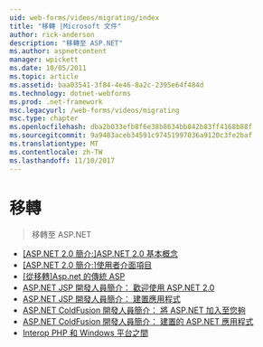 ```yaml
---
uid: web-forms/videos/migrating/index
title: "移轉 |Microsoft 文件"
author: rick-anderson
description: "移轉至 ASP.NET"
ms.author: aspnetcontent
manager: wpickett
ms.date: 10/05/2011
ms.topic: article
ms.assetid: baa03541-3f84-4e46-8a2c-2395e64f484d
ms.technology: dotnet-webforms
ms.prod: .net-framework
msc.legacyurl: /web-forms/videos/migrating
msc.type: chapter
ms.openlocfilehash: dba2b033efb8f6e38b8634bb842b83ff4168b88f
ms.sourcegitcommit: 9a9483aceb34591c97451997036a9120c3fe2baf
ms.translationtype: MT
ms.contentlocale: zh-TW
ms.lasthandoff: 11/10/2017
---
```

<a name="migrating"></a>移轉
====================
> 移轉至 ASP.NET


- [[ASP.NET 2.0 簡介:]ASP.NET 2.0 基本概念](intro-to-aspnet-20-aspnet-20-fundamentals.md)
- [[ASP.NET 2.0 簡介:]使用者介面項目](intro-to-aspnet-20-user-interface-elements.md)
- [[從移轉]Asp.net 的傳統 ASP](migrating-from-classic-asp-to-aspnet.md)
- [ASP.NET JSP 開發人員簡介： 歡迎使用 ASP.NET 2.0](intro-to-aspnet-for-jsp-developers-welcome-to-aspnet-20.md)
- [ASP.NET JSP 開發人員簡介： 建置應用程式](intro-to-aspnet-for-jsp-developers-building-applications.md)
- [ASP.NET ColdFusion 開發人員簡介： 將 ASP.NET 加入至您夠](intro-to-aspnet-for-coldfusion-developers-adding-aspnet-to-your-repertoire.md)
- [ASP.NET ColdFusion 開發人員簡介： 建置的 ASP.NET 應用程式](introduction-to-aspnet-for-coldfusion-developers-building-an-aspnet-application.md)
- [Interop PHP 和 Windows 平台之間](interop-between-php-and-the-windows-platform.md)
